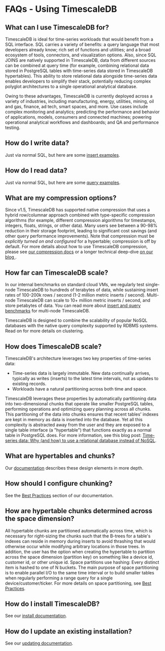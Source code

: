 # FAQs - Using TimescaleDB

## What can I use TimescaleDB for?
TimescaleDB is ideal for time-series workloads that would benefit from a SQL interface.
SQL carries a variety of benefits: a query language that most developers already know;
rich set of functions and utilities; and a broad ecosystem of tools, connectors, and
visualization options. Also, since SQL JOINS are natively supported in TimescaleDB, data
from different sources can be combined at query time (for example, combining relational data stored
in PostgreSQL tables with time-series data stored in TimescaleDB hypertables). This ability
to store relational data alongside time-series data enables developers to simplify their stack,
potentially reducing complex polyglot architectures to a single operational analytical database.

Owing to these advantages, TimescaleDB is currently deployed across a variety of industries,
including manufacturing, energy, utilities, mining, oil and gas, finance, ad tech, smart spaces,
and more. Use cases include complex monitoring and analytics; predicting the performance and
behavior of applications, models, consumers and connected machines; powering operational
analytical workflows and dashboards; and QA and performance testing.

## How do I write data?
Just via normal SQL, but here are some [insert examples][INSERT].

## How do I read data?
Just via normal SQL, but here are some [query examples][SELECT].

## What are my compression options?
Since v1.5,
TimescaleDB has supported native compression that uses a hybrid row/columnar
approach combined with type-specific compression algorithms (for example, different
compression algorithms for timestamps, integers, floats, strings, or other
data). Many users see between a 90-98% reduction in their storage footprint,
leading to significant cost savings (and other query performance improvements).
Note that compression must be *explicitly turned on and configured* for a
hypertable; compression is off by default. For more details about how to use
TimescaleDB compression, please see [our compression docs][compression-docs]
or a longer technical deep-dive [on our blog ][compression-blog].

## How far can TimescaleDB scale?
In our internal benchmarks on standard cloud VMs, we regularly test
single-node TimescaleDB to hundreds of terabytes of data, while sustaining
insert rates of 100-200k rows / second (1-2 million metric inserts / second).
Multi-node TimescaleDB can scale to 10+ million metric inserts / second, and
store petabytes of data. You can read more about
[insert and query benchmarks][benchmarks] for multi-node TimescaleDB.

TimescaleDB is designed to combine the scalability of popular NoSQL databases
with the native query complexity supported by RDBMS systems. Read on for more
details on clustering.

## How does TimescaleDB scale?
TimescaleDB's architecture leverages two key properties of time-series data:

* Time-series data is largely immutable. New data continually arrives, typically
as writes (inserts) to the latest time intervals, not as updates to existing records.
* Workloads have a natural partitioning across both time and space.

TimescaleDB leverages these properties by automatically partitioning data into
two-dimensional chunks that operate like smaller PostgreSQL tables, performing
operations and optimizing query planning across all chunks. This partitioning of the
data into chunks ensures that recent tables' indexes are kept in memory as data is inserted
into the database. Yet all this complexity is abstracted away from the user and
they are exposed to a single table interface (a "hypertable") that functions exactly as
a normal table in PostgreSQL does. For more information, see this blog post:
[Time-series data: Why (and how) to use a relational database instead of NoSQL][rdbms > nosql].

## What are hypertables and chunks?
Our [documentation][docs-architecture] describes these design elements in more depth.

## How should I configure chunking?
See the [Best Practices][hypertable-best-practices] section of our documentation.

## How are hypertable chunks determined across the space dimension?
All hypertable chunks are partitioned automatically across time, which is necessary for
right-sizing the chunks such that the B-trees for a table's indexes can reside in memory
during inserts to avoid thrashing that would otherwise occur while modifying arbitrary locations
in those trees. In addition, the user has the option when creating the hypertable to
partition across the space dimension (partition key) on something like a device id,
customer id, or other unique id. Space partitions use hashing: Every distinct item
is hashed to one of N buckets. The main purpose of space partitioning is to enable
parallel I/O to the same time interval or to build smaller tables when regularly
performing a range query for a single device/customer/ticker. For more
details on space partitioning, see [Best Practices][hypertable-best-practices].

## How do I install TimescaleDB?
See our [install documentation][install].

## How do I update an existing installation?
See our [updating documentation][update].


[INSERT]: /how-to-guides/write-data/insert/
[SELECT]: /how-to-guides/query-data/select/
[rdbms > nosql]: http://www.timescale.com/blog/time-series-data-why-and-how-to-use-a-relational-database-instead-of-nosql-d0cd6975e87c
[benchmarks]: https://blog.timescale.com/blog/timescaledb-2-0-a-multi-node-petabyte-scale-completely-free-relational-database-for-time-series/
[docs-architecture]: /overview/core-concepts/hypertables-and-chunks/
[hypertable-best-practices]: /how-to-guides/hypertables/best-practices/
[install]: /install/latest/
[update]: /how-to-guides/update-timescaledb/
[compression-docs]: /how-to-guides/compression/
[compression-blog]: https://blog.timescale.com/blog/building-columnar-compression-in-a-row-oriented-database/
